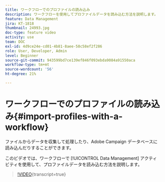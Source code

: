 ```yaml
---
title: ワークフローでのプロファイルの読み込み
description: ワークフローを使用してプロファイルデータを読み込む方法を説明します。
feature: Data Management
jira: KT-1818
thumbnail: 24993.jpg
doc-type: feature video
activity: use
team: DOC
exl-id: 4d9ce24e-cd01-4b81-8aee-58c58ef2f286
role: User, Developer, Admin
level: Beginner
source-git-commit: 943599bd7ce139ef846f093ebda9084a91550aca
workflow-type: tm+mt
source-wordcount: '56'
ht-degree: 21%

---
```


# ワークフローでのプロファイルの読み込み{#import-profiles-with-a-workflow}

ファイルからデータを収集して処理したり、Adobe Campaign データベースに読み込んだりすることができます。

このビデオでは、ワークフローで [!UICONTROL Data Management] アクティビティを使用して、プロファイルデータを読み込む方法を説明します。

>[!VIDEO](https://video.tv.adobe.com/v/24993?learn=on){transcript=true}
